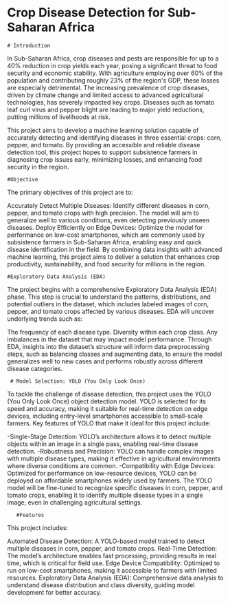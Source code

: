 # Crop Disease Detection for Sub-Saharan Africa
    # Introduction
In Sub-Saharan Africa, crop diseases and pests are responsible for up to a 40% reduction in crop yields each year, posing a significant threat to food security and economic stability. With agriculture employing over 60% of the population and contributing roughly 23% of the region's GDP, these losses are especially detrimental. The increasing prevalence of crop diseases, driven by climate change and limited access to advanced agricultural technologies, has severely impacted key crops. Diseases such as tomato leaf curl virus and pepper blight are leading to major yield reductions, putting millions of livelihoods at risk.

This project aims to develop a machine learning solution capable of accurately detecting and identifying diseases in three essential crops: corn, pepper, and tomato. By providing an accessible and reliable disease detection tool, this project hopes to support subsistence farmers in diagnosing crop issues early, minimizing losses, and enhancing food security in the region.

    #Objective
The primary objectives of this project are to:

Accurately Detect Multiple Diseases: Identify different diseases in corn, pepper, and tomato crops with high precision. The model will aim to generalize well to various conditions, even detecting previously unseen diseases.
Deploy Efficiently on Edge Devices: Optimize the model for performance on low-cost smartphones, which are commonly used by subsistence farmers in Sub-Saharan Africa, enabling easy and quick disease identification in the field.
By combining data insights with advanced machine learning, this project aims to deliver a solution that enhances crop productivity, sustainability, and food security for millions in the region.

    #Exploratory Data Analysis (EDA)
The project begins with a comprehensive Exploratory Data Analysis (EDA) phase. This step is crucial to understand the patterns, distributions, and potential outliers in the dataset, which includes labeled images of corn, pepper, and tomato crops affected by various diseases. EDA will uncover underlying trends such as:

The frequency of each disease type.
Diversity within each crop class.
Any imbalances in the dataset that may impact model performance.
Through EDA, insights into the dataset’s structure will inform data preprocessing steps, such as balancing classes and augmenting data, to ensure the model generalizes well to new cases and performs robustly across different disease categories.

     # Model Selection: YOLO (You Only Look Once)
To tackle the challenge of disease detection, this project uses the YOLO (You Only Look Once) object detection model. YOLO is selected for its speed and accuracy, making it suitable for real-time detection on edge devices, including entry-level smartphones accessible to small-scale farmers. Key features of YOLO that make it ideal for this project include:

-Single-Stage Detection: YOLO’s architecture allows it to detect multiple objects within an image in a single pass, enabling real-time disease detection.
-Robustness and Precision: YOLO can handle complex images with multiple disease types, making it effective in agricultural environments where diverse conditions are common.
-Compatibility with Edge Devices: Optimized for performance on low-resource devices, YOLO can be deployed on affordable smartphones widely used by farmers.
The YOLO model will be fine-tuned to recognize specific diseases in corn, pepper, and tomato crops, enabling it to identify multiple disease types in a single image, even in challenging agricultural settings.

       #Features
This project includes:

Automated Disease Detection: A YOLO-based model trained to detect multiple diseases in corn, pepper, and tomato crops.
Real-Time Detection: The model’s architecture enables fast processing, providing results in real time, which is critical for field use.
Edge Device Compatibility: Optimized to run on low-cost smartphones, making it accessible to farmers with limited resources.
Exploratory Data Analysis (EDA): Comprehensive data analysis to understand disease distribution and class diversity, guiding model development for better accuracy.




